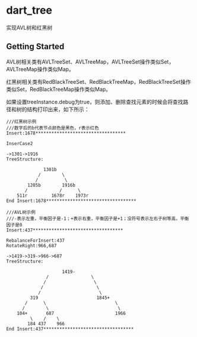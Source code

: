 # dart_tree

实现AVL树和红黑树

## Getting Started

AVL树相关类有AVLTreeSet、AVLTreeMap，AVLTreeSet操作类似Set，AVLTreeMap操作类似Map。

红黑树相关类有RedBlackTreeSet、RedBlackTreeMap，RedBlackTreeSet操作类似Set，RedBlackTreeMap操作类似Map。

如果设置treeInstance.debug为true，则添加、删除查找元素的时候会将查找路径和树的结构打印出来，如下所示：

```
///红黑树示例
///数字后的b代表节点颜色是黑色，r表示红色
Insert:1678**********************************

InserCase2

->1301->1916
TreeStructure:

              1301b
            /        \
           /          \
        1205b        1916b
       /            /      \
    511r         1678r    1973r
End Insert:1678**********************************
```

```
///AVL树示例
///-表示左重，平衡因子是-1；+表示右重，平衡因子是+1；没符号表示左右子树等高，平衡因子是0
Insert:437**********************************

RebalanceForInsert:437
RotateRight:966,687

->1419->319->966->687
TreeStructure:

                     1419-
               /                \
              /                  \
             /                    \
            /                      \
         319                      1845+
       /      \                          \
      /        \                          \
    104+       687                       1966
         \    /    \
        184 437    966
End Insert:437**********************************


```
